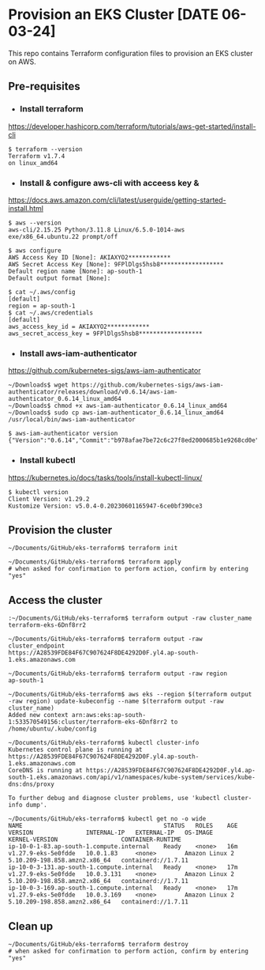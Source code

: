 # Provision an EKS Cluster [DATE 06-03-24]
This repo contains Terraform configuration files to provision an EKS cluster on AWS.

## Pre-requisites

- ### Install terraform
https://developer.hashicorp.com/terraform/tutorials/aws-get-started/install-cli
```
$ terraform --version
Terraform v1.7.4
on linux_amd64
```

- ### Install & configure aws-cli with acceess key & 
https://docs.aws.amazon.com/cli/latest/userguide/getting-started-install.html
```
$ aws --version
aws-cli/2.15.25 Python/3.11.8 Linux/6.5.0-1014-aws exe/x86_64.ubuntu.22 prompt/off

$ aws configure
AWS Access Key ID [None]: AKIAXYO2************
AWS Secret Access Key [None]: 9FPlDlgs5hsb8******************
Default region name [None]: ap-south-1
Default output format [None]: 

$ cat ~/.aws/config 
[default]
region = ap-south-1
$ cat ~/.aws/credentials 
[default]
aws_access_key_id = AKIAXYO2************
aws_secret_access_key = 9FPlDlgs5hsb8******************
```

- ### Install aws-iam-authenticator
https://github.com/kubernetes-sigs/aws-iam-authenticator
```
~/Downloads$ wget https://github.com/kubernetes-sigs/aws-iam-authenticator/releases/download/v0.6.14/aws-iam-authenticator_0.6.14_linux_amd64
~/Downloads$ chmod +x aws-iam-authenticator_0.6.14_linux_amd64 
~/Downloads$ sudo cp aws-iam-authenticator_0.6.14_linux_amd64 /usr/local/bin/aws-iam-authenticator

$ aws-iam-authenticator version
{"Version":"0.6.14","Commit":"b978afae7be72c6c27f8ed2000685b1e9268cd0e"}
```

- ### Install kubectl
https://kubernetes.io/docs/tasks/tools/install-kubectl-linux/
```
$ kubectl version
Client Version: v1.29.2
Kustomize Version: v5.0.4-0.20230601165947-6ce0bf390ce3
```


## Provision the cluster
```
~/Documents/GitHub/eks-terraform$ terraform init

~/Documents/GitHub/eks-terraform$ terraform apply
# when asked for confirmation to perform action, confirm by entering "yes"
```

## Access the cluster
```
:~/Documents/GitHub/eks-terraform$ terraform output -raw cluster_name
terraform-eks-6Dnf8rr2

~/Documents/GitHub/eks-terraform$ terraform output -raw cluster_endpoint
https://A28539FDE84F67C907624F8DE4292D0F.yl4.ap-south-1.eks.amazonaws.com

~/Documents/GitHub/eks-terraform$ terraform output -raw region
ap-south-1

~/Documents/GitHub/eks-terraform$ aws eks --region $(terraform output -raw region) update-kubeconfig --name $(terraform output -raw cluster_name)
Added new context arn:aws:eks:ap-south-1:533570549156:cluster/terraform-eks-6Dnf8rr2 to /home/ubuntu/.kube/config

~/Documents/GitHub/eks-terraform$ kubectl cluster-info
Kubernetes control plane is running at https://A28539FDE84F67C907624F8DE4292D0F.yl4.ap-south-1.eks.amazonaws.com
CoreDNS is running at https://A28539FDE84F67C907624F8DE4292D0F.yl4.ap-south-1.eks.amazonaws.com/api/v1/namespaces/kube-system/services/kube-dns:dns/proxy

To further debug and diagnose cluster problems, use 'kubectl cluster-info dump'.

~/Documents/GitHub/eks-terraform$ kubectl get no -o wide
NAME                                        STATUS   ROLES    AGE   VERSION               INTERNAL-IP   EXTERNAL-IP   OS-IMAGE         KERNEL-VERSION                  CONTAINER-RUNTIME
ip-10-0-1-83.ap-south-1.compute.internal    Ready    <none>   16m   v1.27.9-eks-5e0fdde   10.0.1.83     <none>        Amazon Linux 2   5.10.209-198.858.amzn2.x86_64   containerd://1.7.11
ip-10-0-3-131.ap-south-1.compute.internal   Ready    <none>   17m   v1.27.9-eks-5e0fdde   10.0.3.131    <none>        Amazon Linux 2   5.10.209-198.858.amzn2.x86_64   containerd://1.7.11
ip-10-0-3-169.ap-south-1.compute.internal   Ready    <none>   17m   v1.27.9-eks-5e0fdde   10.0.3.169    <none>        Amazon Linux 2   5.10.209-198.858.amzn2.x86_64   containerd://1.7.11
```
## Clean up
```
~/Documents/GitHub/eks-terraform$ terraform destroy
# when asked for confirmation to perform action, confirm by entering "yes"
```

